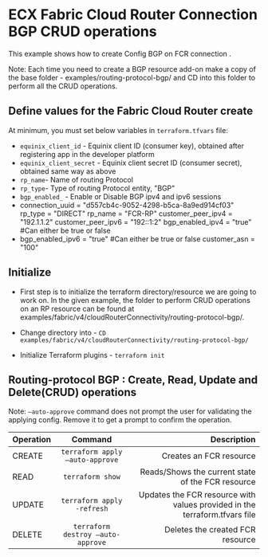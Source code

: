 # ECX Fabric Cloud Router Connection BGP CRUD operations
This example shows how to create Config BGP on FCR connection .

Note: Each time you need to create a BGP resource add-on
make a copy of the base folder - examples/routing-protocol-bgp/ and CD into this folder to perform all the CRUD operations.

## Define values for the Fabric Cloud Router create
At minimum, you must set below variables in `terraform.tfvars` file:
- `equinix_client_id` - Equinix client ID (consumer key), obtained after
  registering app in the developer platform
- `equinix_client_secret` - Equinix client secret ID (consumer secret),
  obtained same way as above
- `rp_name`- Name of routing Protocol
- `rp_type`- Type of routing Protocol entity, "BGP"
- `bgp_enabled_` - Enable or Disable BGP ipv4 and ipv6 sessions
- connection_uuid = "d557cb4c-9052-4298-b5ca-8a9ed914cf03"
  rp_type = "DIRECT"
  rp_name = "FCR-RP"
  customer_peer_ipv4 = "192.1.1.2"
  customer_peer_ipv6 = "192::1:2"
  bgp_enabled_ipv4 = "true" #Can either be true or false
- bgp_enabled_ipv6 = "true" #Can either be true or false
  customer_asn = "100"

## Initialize
- First step is to initialize the terraform directory/resource we are going to work on.
  In the given example, the folder to perform CRUD operations on an RP resource can be found at examples/fabric/v4/cloudRouterConnectivity/routing-protocol-bgp/.

- Change directory into - `CD examples/fabric/v4/cloudRouterConnectivity/routing-protocol-bgp/`
- Initialize Terraform plugins - `terraform init`

## Routing-protocol BGP : Create, Read, Update and Delete(CRUD) operations
Note: `–auto-approve` command does not prompt the user for validating the applying config. Remove it to get a prompt to confirm the operation.

| Operation |              Command              |                                                               Description |
|:----------|:---------------------------------:|--------------------------------------------------------------------------:|
| CREATE    |  `terraform apply –auto-approve`  |                                                    Creates an FCR resource |
| READ      |         `terraform show`          |                          Reads/Shows the current state of the FCR resource |
| UPDATE    |    `terraform apply -refresh`     | Updates the FCR resource with values provided in the terraform.tfvars file |
| DELETE    | `terraform destroy –auto-approve` |                                           Deletes the created FCR resource |